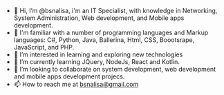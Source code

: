 - 👋 Hi, I’m @bsnalisa, i'm an IT Specialist, with knowledge in Networking, System Administration, Web development, and Mobile apps development.
- 👋 I'm familiar with a number of programming languages and  Markup languages: C#, Python, Java, Ballerina, Html, CSS, Boootsrape, JavaScript, and PHP.
- 👀 I’m interested in learning and exploring new technologies
- 🌱 I’m currently learning JQuery, NodeJs, React and Kotlin.
- 💞️ I’m looking to collaborate on system development, web development and mobile apps development projecs.
- 📫 How to reach me at bsnalisa@gmail.com

<!---
bsnalisa/bsnalisa is a ✨ special ✨ repository because its `README.md` (this file) appears on your GitHub profile.
You can click the Preview link to take a look at your changes.
--->
